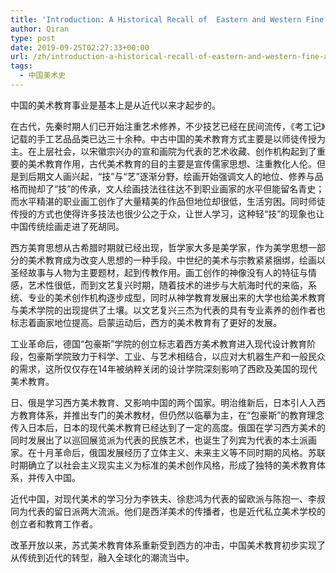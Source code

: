 ```yaml
---
title: 'Introduction: A Historical Recall of  Eastern and Western Fine Art Education'
author: Qiran
type: post
date: 2019-09-25T02:27:33+00:00
url: /zh/introduction-a-historical-recall-of-eastern-and-western-fine-art-education/
tags:
  - 中国美术史
---
```

中国的美术教育事业是基本上是从近代以来才起步的。

在古代，先秦时期人们已开始注重艺术修养，不少技艺已经在民间流传，《考工记》记载的手工艺品品类已达三十余种。中古中国的美术教育方式主要是以师徒传授为主。在上层社会，以宋徽宗兴办的宣和画院为代表的艺术收藏、创作机构起到了重要的美术教育作用，古代美术教育的目的主要是宣传儒家思想、注重教化人伦。但是到后期文人画兴起，“技”与“艺”逐渐分野，绘画开始强调文人的地位、修养与品格而抛却了“技”的传承，文人绘画技法往往达不到职业画家的水平但能留名青史；而水平精湛的职业画工创作了大量精美的作品但地位却很低，生活穷困。同时师徒传授的方式也使得许多技法也很少公之于众，让世人学习，这种轻“技”的现象也让中国传统绘画走进了死胡同。

西方美育思想从古希腊时期就已经出现，哲学家大多是美学家，作为美学思想一部分的美术教育成为改变人思想的一种手段。中世纪的美术与宗教紧紧捆绑，绘画以圣经故事与人物为主要题材，起到传教作用。画工创作的神像没有人的特征与情感，艺术性很低，而到文艺复兴时期，随着技术的进步与大航海时代的来临，系统、专业的美术创作机构逐步成型，同时从神学教育发展出来的大学也给美术教育与美术学院的出现提供了土壤。以文艺复兴三杰为代表的具有专业素养的创作者也标志着画家地位提高。启蒙运动后，西方的美术教育有了更好的发展。

工业革命后，德国“包豪斯”学院的创立标志着西方美术教育进入现代设计教育阶段，包豪斯学院致力于科学、工业、与艺术相结合，以应对大机器生产和一般民众的需求，这所仅仅存在14年被纳粹关闭的设计学院深刻影响了西欧及美国的现代美术教育。

日、俄是学习西方美术教育、又影响中国的两个国家。明治维新后，日本引人入西方教育体系，并推出专门的美术教材，但仍然以临摹为主，在“包豪斯”的教育理念传入日本后，日本的现代美术教育已经达到了一定的高度。俄国在学习西方美术的同时发展出了以巡回展览派为代表的民族艺术，也诞生了列宾为代表的本土派画家。在十月革命后，俄国发展经历了立体主义、未来主义等不同时期的风格。苏联时期确立了以社会主义现实主义为标准的美术创作风格，形成了独特的美术教育体系，并传入中国。

近代中国，对现代美术的学习分为李铁夫、徐悲鸿为代表的留欧派与陈抱一、李叔同为代表的留日派两大流派。他们是西洋美术的传播者，也是近代私立美术学校的创立者和教育工作者。

改革开放以来，苏式美术教育体系重新受到西方的冲击，中国美术教育初步实现了从传统到近代的转型，融入全球化的潮流当中。
